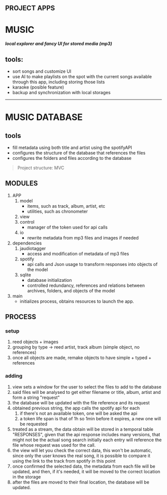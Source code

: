 PROJECT APPS
---
# MUSIC
#### *local explorer and fancy UI for stored media (mp3)*

## tools:
- sort songs and customize UI
- use AI to make playlists on the spot with the current songs available through this app, including storing those lists
- karaoke (posible feature)
- backup and synchronization with local storages

---
# MUSIC DATABASE

## tools
- fill metadata using both title and artist using the spotifyAPI
- configures the structure of the database that references the files
- configures the folders and files according to the database

> Project structure: MVC

## MODULES

1. APP
   1. model
      + items, such as track, album, artist, etc
      + utilities, such as chronometer
   2. view
   3. control
      + manager of the token used for api calls
   4. io
      + rewrite metadata from mp3 files and images if needed
2. dependencies
   1. jaudiotagger
      + access and modification of metadata of mp3 files
   2. spotify
      + api calls and Json usage to transform responses into
        objects of the model
   3. sqlite
      + database initialization
      + controlled redundancy, references and relations 
        between archives, folders, and objects of the model
3. main
   + initializes process, obtains resources to launch the app. 

## PROCESS

### setup
1. reed objects + images
2. grouping by type -> reed artist, track album (simple object, no references)
3. once all objects are made, remake objects to have simple + typed + references

### adding
1. view sets a window for the user to select the files to add to the database
2. said files will be analysed to get either filename or title, album, artist and form a string "request"
3. the database will be updated with the file reference and its request
4. obtained previous string, the app calls the spotify api for each
   1. if there's not an available token, one will be asked the api
   2. a token life span is that of 1h so 1min before it expires,
      a new one will be requested
5. treated as a stream, the data obtain will be stored in a temporal table "RESPONSES",
   given that the api response includes many versions, that might not be the actual song search initially
   each entry will reference the file whose request was used for the call.
6. the view will let you check the correct data, this won't be automatic,
   since only the user knows the real song, it is possible to compare it 
   using the link to the track from spotify in this point
7. once confirmed the selected data, the metadata from each file will be updated,
   and then, if it's needed, it will be moved to the correct location in the storage
8. after the files are moved to their final location, the database will be updated.
